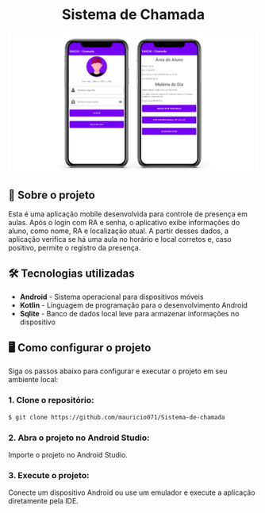 <div align="center"> <h1>Sistema de Chamada</h1> </div>


![Preview-Screens](https://github.com/mauricio071/sistema-de-chamada/blob/master/sistema-chamada.png)

## 📝 Sobre o projeto

Esta é uma aplicação mobile desenvolvida para controle de presença em aulas. Após o login com RA e senha, o aplicativo exibe informações do aluno, como nome, RA e localização atual. A partir desses dados, a aplicação verifica se há uma aula no horário e local corretos e, caso positivo, permite o registro da presença.

## 🛠 Tecnologias utilizadas

-   **Android** - Sistema operacional para dispositivos móveis
-   **Kotlin** - Linguagem de programação para o desenvolvimento Android
-   **Sqlite** - Banco de dados local leve para armazenar informações no dispositivo
  
## 🖥️ Como configurar o projeto
Siga os passos abaixo para configurar e executar o projeto em seu ambiente local:

### 1. Clone o repositório:

```bash
$ git clone https://github.com/mauricio071/Sistema-de-chamada
```

### 2. Abra o projeto no Android Studio:

Importe o projeto no Android Studio.

### 3. Execute o projeto:

Conecte um dispositivo Android ou use um emulador e execute a aplicação diretamente pela IDE.
